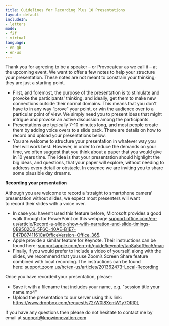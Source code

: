 ```yaml
---
title: Guidelines for Recording Plus 10 Presentations
layout: default
includeIn: 
- letters
mode:
- f2f
- virtual
language:
- en-gb
- en-us
---
```


Thank you for agreeing to be a speaker – or Provocateur as we call it – at the upcoming event.  We want to offer a few notes to help your structure your presentation. These notes are not meant to constrain your thinking; they are just a starting point.


- First, and foremost, the purpose of the presentation is to stimulate and provoke the participants' thinking, and ideally, get them to make new connections outside their normal domains. This means that you don't have to in any way “prove” your point, or win the audience over to a particular point of view. We simply need you to present ideas that might intrigue and provoke an active discussion among the participants.
-  Presentations are typically 7-10 minutes long, and most people create them by adding voice overs to a slide pack. There are details on how to record and upload your presentations below.
- You are welcome to structure your presentation in whatever way you feel will work best. However, in order to reduce the demands on your time, we often suggest that you think about a paper that you would give in 10 years time. The idea is that your presentation should highlight the big ideas, and questions, that your paper will explore, without needing to address every detail or obstacle. In essence we are inviting you to share some plausible day dreams.
 
**Recording your presentation**

Although you are welcome to record a ‘straight to smartphone camera’ presentation without slides, we expect most presenters will want to record their slides with a voice over. 
 * In case you haven’t used this feature before, Microsoft provides a good walk through for PowerPoint on this webpage [support.office.com/en-us/article/Record-a-slide-show-with-narration-and-slide-timings-0B9502C6-5F6C-40AE-B1E7-E47D8741161C#OfficeVersion=Office_365](https://support.office.com/en-us/article/Record-a-slide-show-with-narration-and-slide-timings-0B9502C6-5F6C-40AE-B1E7-E47D8741161C#OfficeVersion=Office_365). 
 * Apple provide a similar feature for Keynote. Their instructions can be found here: [support.apple.com/en-gb/guide/keynote/tan8a5df9cc5/mac](https://support.apple.com/en-gb/guide/keynote/tan8a5df9cc5/mac)
 * Finally, if you would prefer to include a video of yourself, along with the slides, we recommend that you use Zoom’s Screen Share feature combined with local recording. The instructions can be found here: [support.zoom.us/hc/en-us/articles/201362473-Local-Recording](https://support.zoom.us/hc/en-us/articles/201362473-Local-Recording)

Once you have recorded your presentation, please:
 * Save it with a filename that includes your name, e.g. "session title your name.mp4"
 * Upload the presentation to our server using this link: 
 https://www.dropbox.com/request/s72rW0l8XcmW1y7ORI0L



If you have any questions then please do not hesitate to contact me by email at support@knowinnovation.com
